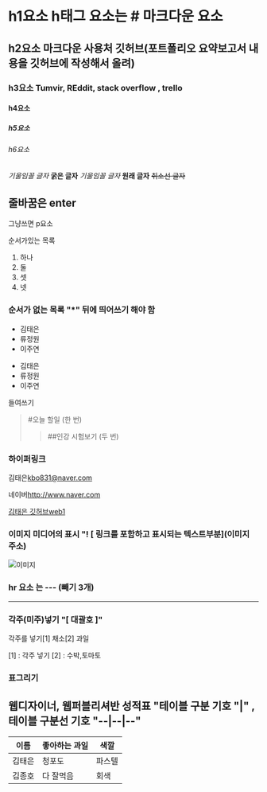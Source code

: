 # h1요소 h태그 요소는 # 마크다운 요소
## h2요소  마크다운 사용처 깃허브(포트폴리오 요약보고서 내용을 깃허브에 작성해서 올려)
### h3요소 Tumvir, REddit, stack overflow , trello
#### h4요소
##### h5요소
###### h6요소

*기울임꼴 글자*
**굵은 글자**
_기울임꼴 글자_
__원래 글자__
~~취소선 글자~~

## 줄바꿈은 enter 
그냥쓰면 p요소

순서가있는 목록
1. 하나
2. 둘
3. 셋
4. 넷

### 순서가 없는 목록 "*" 뒤에 띄어쓰기 해야 함
* 김태은
* 류정원
* 이주연
  
- 김태은
- 류정원
- 이주연

들여쓰기  
> #오늘 할일 (한 번)
>> ##인강 시험보기 (두 번)

### 하이퍼링크
김태은<kbo831@naver.com>

네이버<http://www.naver.com>

[김태은 깃허브web1](http://www.kbo831.github.io/web1)


### 이미지 미디어의 표시  "! [ 링크를 포함하고 표시되는 텍스트부분](이미지 주소)
![이미지](https://encrypted-tbn0.gstatic.com/images?q=tbn:ANd9GcT9RnLElaLrFBxhiB7L9Q1dlwol3CwhFYRUKg&usqp=CAU)


### hr 요소 는 --- (빼기 3개)
---
### 각주(미주)넣기  "[ 대괄호 ]"

각주를 넣기[1]
채소[2] 과일 

[1] : 각주 넣기
[2] : 수박,토마토

### 표그리기
## 웹디자이너, 웹퍼블리셔반 성적표 "테이블 구분 기호 "|" , 테이블 구분선 기호 "--|--|--"

이름|좋아하는 과일| 색깔
--|--|--
김태은|청포도|파스텔
김종호|다 잘먹음|회색
